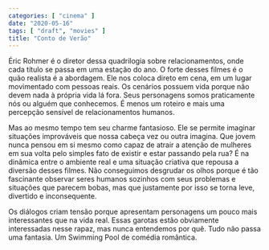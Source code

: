 ```yaml
---
categories: [ "cinema" ]
date: "2020-05-16"
tags: [ "draft", "movies" ]
title: "Conto de Verão"
---
```

Éric Rohmer é o diretor dessa quadrilogia sobre relacionamentos, onde cada título se passa em uma estação do ano. O forte desses filmes é o quão realista é a abordagem. Ele nos coloca direto em cena, em um lugar movimentado com pessoas reais. Os cenários possuem vida porque não devem nada à própria vida lá fora. Seus personagens somos praticamente nós ou alguém que conhecemos. É menos um roteiro e mais uma percepção sensível de relacionamentos humanos.

Mas ao mesmo tempo tem seu charme fantasioso. Ele se permite imaginar situações improváveis que nossa cabeça vez ou outra imagina. Que jovem nunca pensou em si mesmo como capaz de atrair a atenção de mulheres em sua volta pelo simples fato de existir e estar passando pela rua? É na dinâmica entre o ambiente real e uma situação criativa que repousa a diversão desses filmes. Não conseguimos desgrudar os olhos porque é tão fascinante observar seres humanos sozinhos com seus problemas e situações que parecem bobas, mas que justamente por isso se torna leve, divertido e inconsequente.

Os diálogos criam tensão porque apresentam personagens um pouco mais interessantes que na vida real. Essas garotas estão obviamente interessadas nesse rapaz, mas nunca entendemos por quê. Tudo não passa uma fantasia. Um Swimming Pool de comédia romântica.
